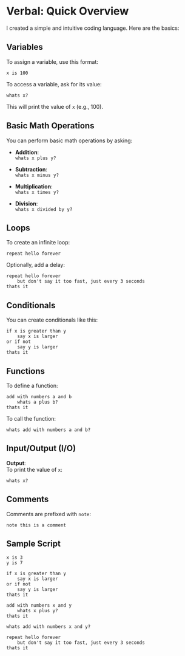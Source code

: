 # Verbal: Quick Overview

I created a simple and intuitive coding language. Here are the basics:

## Variables

To assign a variable, use this format:

```
x is 100
```

To access a variable, ask for its value:

```
whats x?
```

This will print the value of `x` (e.g., 100).

## Basic Math Operations

You can perform basic math operations by asking:

- **Addition**:  
  `whats x plus y?`
  
- **Subtraction**:  
  `whats x minus y?`
  
- **Multiplication**:  
  `whats x times y?`
  
- **Division**:  
  `whats x divided by y?`

## Loops

To create an infinite loop:

```
repeat hello forever
```

Optionally, add a delay:

```
repeat hello forever
    but don't say it too fast, just every 3 seconds
thats it
```

## Conditionals

You can create conditionals like this:

```
if x is greater than y
    say x is larger
or if not
    say y is larger
thats it
```

## Functions

To define a function:

```
add with numbers a and b
    whats a plus b?
thats it
```

To call the function:

```
whats add with numbers a and b?
```

## Input/Output (I/O)

**Output**:  
To print the value of `x`:
```
whats x?
```

## Comments

Comments are prefixed with `note`:

```
note this is a comment
```

## Sample Script

```
x is 3
y is 7

if x is greater than y
    say x is larger
or if not
    say y is larger
thats it

add with numbers x and y
    whats x plus y?
thats it

whats add with numbers x and y?

repeat hello forever
    but don't say it too fast, just every 3 seconds
thats it
```
